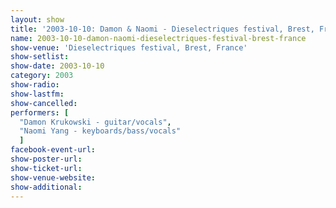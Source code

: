 ```yaml
---
layout: show
title: '2003-10-10: Damon & Naomi - Dieselectriques festival, Brest, France'
name: 2003-10-10-damon-naomi-dieselectriques-festival-brest-france
show-venue: 'Dieselectriques festival, Brest, France'
show-setlist: 
show-date: 2003-10-10
category: 2003
show-radio: 
show-lastfm: 
show-cancelled: 
performers: [
  "Damon Krukowski - guitar/vocals",
  "Naomi Yang - keyboards/bass/vocals"
  ]
facebook-event-url: 
show-poster-url: 
show-ticket-url: 
show-venue-website: 
show-additional: 
---
```


